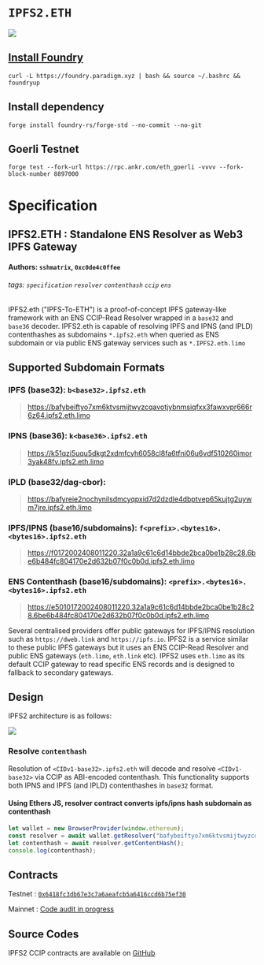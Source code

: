 # `IPFS2.ETH`
[![](https://gist.githubusercontent.com/sshmatrix/057d4cd05f99586abf22a3cb14f40ff6/raw/82bf4c4dcd8c25fd20f9f7908b308b5dd502f459/badge.svg)](https://github.com/namesys-eth/ipfs2-eth-resolver/actions/workflows/test.yml)

## [Install Foundry](https://getfoundry.sh/)
`curl -L https://foundry.paradigm.xyz | bash && source ~/.bashrc && foundryup`

## Install dependency
`forge install foundry-rs/forge-std --no-commit --no-git`

## Goerli Testnet
 `forge test --fork-url https://rpc.ankr.com/eth_goerli -vvvv --fork-block-number 8897000`

# Specification 

## IPFS2.ETH : Standalone ENS Resolver as Web3 IPFS Gateway
#### Authors: `sshmatrix`, `0xc0de4c0ffee`
###### tags: `specification` `resolver` `contenthash` `ccip` `ens`

IPFS2.eth ("IPFS-To-ETH") is a proof-of-concept IPFS gateway-like framework with an ENS CCIP-Read Resolver wrapped in a `base32` and `base36` decoder. IPFS2.eth is capable of resolving IPFS and IPNS (and IPLD) contenthashes as subdomains `*.ipfs2.eth` when queried as ENS subdomain or via public ENS gateway services such as `*.IPFS2.eth.limo`  

## Supported Subdomain Formats
### IPFS (base32): `b<base32>.ipfs2.eth`
> https://bafybeiftyo7xm6ktvsmijtwyzcqavotjybnmsiqfxx3fawxvpr666r6z64.ipfs2.eth.limo

### IPNS (base36): `k<base36>.ipfs2.eth`
> https://k51qzi5uqu5dkgt2xdmfcyh6058cl8fa6tfnj06u6vdf510260imor3yak48fv.ipfs2.eth.limo

### IPLD (base32/dag-cbor): 
> https://bafyreie2nochynilsdmcyqpxid7d2dzdle4dbptvep65kujtg2uywm7jre.ipfs2.eth.limo

### IPFS/IPNS (base16/subdomains): `f<prefix>.<bytes16>.<bytes16>.ipfs2.eth`
> https://f0172002408011220.32a1a9c61c6d14bbde2bca0be1b28c28.6be6b484fc804170e2d632b07f0c0b0d.ipfs2.eth.limo

### ENS Contenthash (base16/subdomains): `<prefix>.<bytes16>.<bytes16>.ipfs2.eth`

> https://e5010172002408011220.32a1a9c61c6d14bbde2bca0be1b28c28.6be6b484fc804170e2d632b07f0c0b0d.ipfs2.eth.limo

Several centralised providers offer public gateways for IPFS/IPNS resolution such as `https://dweb.link` and `https://ipfs.io`. IPFS2 is a service similar to these public IPFS gateways but it uses an ENS CCIP-Read Resolver and public ENS gateways (`eth.limo`, `eth.link` etc). IPFS2 uses `eth.limo` as its default CCIP gateway to read specific ENS records and is designed to fallback to secondary gateways.

## Design

IPFS2 architecture is as follows:

![](https://raw.githubusercontent.com/namesys-eth/ipfs2-resources/main/graphics/ipfs2.png)

### Resolve `contenthash`

Resolution of `<CIDv1-base32>.ipfs2.eth` will decode and resolve `<CIDv1-base32>` via CCIP as ABI-encoded contenthash. This functionality supports both IPNS and IPFS (and IPLD) contenthashes in `base32` format.

#### Using Ethers JS, resolver contract converts ipfs/ipns hash subdomain as contenthash  

```js
let wallet = new BrowserProvider(window.ethereum);
const resolver = await wallet.getResolver("bafybeiftyo7xm6ktvsmijtwyzcqavotjybnmsiqfxx3fawxvpr666r6z64.ipfs2.eth");
let contenthash = await resolver.getContentHash();
console.log(contenthash);
```

## Contracts

Testnet : [`0x6418fc3db67e3c7a6aeafcb5a6416ccd6b75ef30`](https://goerli.etherscan.io/address/0x6418fc3db67e3c7a6aeafcb5a6416ccd6b75ef30#code)

Mainnet : [Code audit in progress](https://github.com/namesys-eth/ipfs2-eth-resolver/blob/main/src/IPFS2.sol)

## Source Codes

IPFS2 CCIP contracts are available on [GitHub](https://github.com/namesys-eth/ipfs2-eth-resolver)
